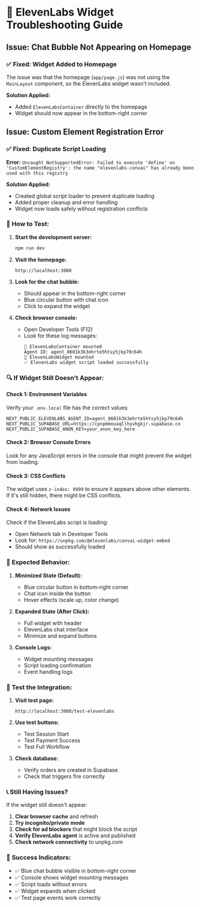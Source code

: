 # 🔧 ElevenLabs Widget Troubleshooting Guide

## Issue: Chat Bubble Not Appearing on Homepage

### ✅ **Fixed: Widget Added to Homepage**

The issue was that the homepage (`app/page.js`) was not using the `MainLayout` component, so the ElevenLabs widget wasn't included. 

**Solution Applied:**
- Added `ElevenLabsContainer` directly to the homepage
- Widget should now appear in the bottom-right corner

## Issue: Custom Element Registration Error

### ✅ **Fixed: Duplicate Script Loading**

**Error:** `Uncaught NotSupportedError: Failed to execute 'define' on 'CustomElementRegistry': the name "elevenlabs-convai" has already been used with this registry`

**Solution Applied:**
- Created global script loader to prevent duplicate loading
- Added proper cleanup and error handling
- Widget now loads safely without registration conflicts

### 🧪 **How to Test:**

1. **Start the development server:**
   ```bash
   npm run dev
   ```

2. **Visit the homepage:**
   ```
   http://localhost:3000
   ```

3. **Look for the chat bubble:**
   - Should appear in the bottom-right corner
   - Blue circular button with chat icon
   - Click to expand the widget

4. **Check browser console:**
   - Open Developer Tools (F12)
   - Look for these log messages:
     ```
     🎯 ElevenLabsContainer mounted
     Agent ID: agent_8601k3k3ehrte5htsy5jkp79c64h
     🎯 ElevenLabsWidget mounted
     ✅ ElevenLabs widget script loaded successfully
     ```

### 🔍 **If Widget Still Doesn't Appear:**

#### **Check 1: Environment Variables**
Verify your `.env.local` file has the correct values:
```env
NEXT_PUBLIC_ELEVENLABS_AGENT_ID=agent_8601k3k3ehrte5htsy5jkp79c64h
NEXT_PUBLIC_SUPABASE_URL=https://cpnpmmouaqllhyvhgkjr.supabase.co
NEXT_PUBLIC_SUPABASE_ANON_KEY=your_anon_key_here
```

#### **Check 2: Browser Console Errors**
Look for any JavaScript errors in the console that might prevent the widget from loading.

#### **Check 3: CSS Conflicts**
The widget uses `z-index: 9999` to ensure it appears above other elements. If it's still hidden, there might be CSS conflicts.

#### **Check 4: Network Issues**
Check if the ElevenLabs script is loading:
- Open Network tab in Developer Tools
- Look for: `https://unpkg.com/@elevenlabs/convai-widget-embed`
- Should show as successfully loaded

### 🎯 **Expected Behavior:**

1. **Minimized State (Default):**
   - Blue circular button in bottom-right corner
   - Chat icon inside the button
   - Hover effects (scale up, color change)

2. **Expanded State (After Click):**
   - Full widget with header
   - ElevenLabs chat interface
   - Minimize and expand buttons

3. **Console Logs:**
   - Widget mounting messages
   - Script loading confirmation
   - Event handling logs

### 🚀 **Test the Integration:**

1. **Visit test page:**
   ```
   http://localhost:3000/test-elevenlabs
   ```

2. **Use test buttons:**
   - Test Session Start
   - Test Payment Success
   - Test Full Workflow

3. **Check database:**
   - Verify orders are created in Supabase
   - Check that triggers fire correctly

### 📞 **Still Having Issues?**

If the widget still doesn't appear:

1. **Clear browser cache** and refresh
2. **Try incognito/private mode**
3. **Check for ad blockers** that might block the script
4. **Verify ElevenLabs agent** is active and published
5. **Check network connectivity** to unpkg.com

### 🎉 **Success Indicators:**

- ✅ Blue chat bubble visible in bottom-right corner
- ✅ Console shows widget mounting messages
- ✅ Script loads without errors
- ✅ Widget expands when clicked
- ✅ Test page events work correctly
